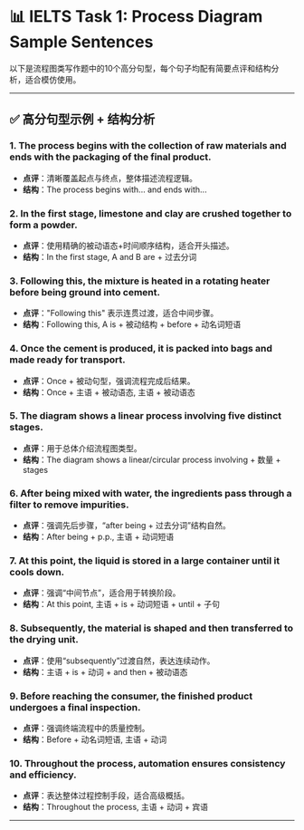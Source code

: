 # 📊 IELTS Task 1: Process Diagram Sample Sentences

以下是流程图类写作题中的10个高分句型，每个句子均配有简要点评和结构分析，适合模仿使用。

---

## ✅ 高分句型示例 + 结构分析

### 1. The process begins with the collection of raw materials and ends with the packaging of the final product.
- **点评**：清晰覆盖起点与终点，整体描述流程逻辑。
- **结构**：The process begins with... and ends with...

### 2. In the first stage, limestone and clay are crushed together to form a powder.
- **点评**：使用精确的被动语态+时间顺序结构，适合开头描述。
- **结构**：In the first stage, A and B are + 过去分词

### 3. Following this, the mixture is heated in a rotating heater before being ground into cement.
- **点评**："Following this" 表示连贯过渡，适合中间步骤。
- **结构**：Following this, A is + 被动结构 + before + 动名词短语

### 4. Once the cement is produced, it is packed into bags and made ready for transport.
- **点评**：Once + 被动句型，强调流程完成后结果。
- **结构**：Once + 主语 + 被动语态, 主语 + 被动语态

### 5. The diagram shows a linear process involving five distinct stages.
- **点评**：用于总体介绍流程图类型。
- **结构**：The diagram shows a linear/circular process involving + 数量 + stages

### 6. After being mixed with water, the ingredients pass through a filter to remove impurities.
- **点评**：强调先后步骤，“after being + 过去分词”结构自然。
- **结构**：After being + p.p., 主语 + 动词短语

### 7. At this point, the liquid is stored in a large container until it cools down.
- **点评**：强调“中间节点”，适合用于转换阶段。
- **结构**：At this point, 主语 + is + 动词短语 + until + 子句

### 8. Subsequently, the material is shaped and then transferred to the drying unit.
- **点评**：使用“subsequently”过渡自然，表达连续动作。
- **结构**：主语 + is + 动词 + and then + 被动语态

### 9. Before reaching the consumer, the finished product undergoes a final inspection.
- **点评**：强调终端流程中的质量控制。
- **结构**：Before + 动名词短语, 主语 + 动词

### 10. Throughout the process, automation ensures consistency and efficiency.
- **点评**：表达整体过程控制手段，适合高级概括。
- **结构**：Throughout the process, 主语 + 动词 + 宾语

---

